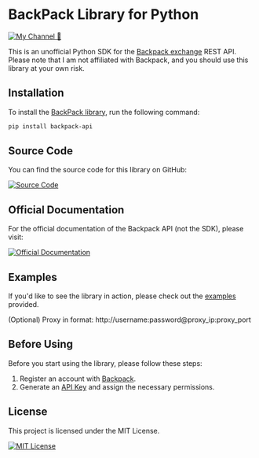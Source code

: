 # BackPack Library for Python

[![My Channel 🥰](https://img.shields.io/badge/My_Channel_🥰-0A66C2?style=for-the-badge&logo=telegram&logoColor=white)](https://t.me/web3_enjoyer_club) 

This is an unofficial Python SDK for the [Backpack exchange](https://backpack.exchange/refer/binance) REST API. Please note that I am not affiliated with Backpack, and you should use this library at your own risk.

## Installation

To install the [BackPack library](https://pypi.org/project/backpack-api/), run the following command:

```bash
pip install backpack-api
```

## Source Code

You can find the source code for this library on GitHub:

[![Source Code](https://img.shields.io/badge/Source_Code-GitHub-white?style=for-the-badge&logo=github)](https://github.com/MsLolita/pybackpack)

## Official Documentation

For the official documentation of the Backpack API (not the SDK), please visit:

[![Official Documentation](https://img.shields.io/badge/Official_Documentation-Backpack_Exchange-red?style=for-the-badge)](https://docs.backpack.exchange/)

## Examples

If you'd like to see the library in action, please check out the [examples](https://github.com/MsLolita/pybackpack/tree/master/examples) provided.

(Optional) Proxy in format: http://username:password@proxy_ip:proxy_port

## Before Using

Before you start using the library, please follow these steps:

1. Register an account with [Backpack](https://backpack.exchange/refer/binance).
2. Generate an [API Key](https://backpack.exchange/settings/api-keys) and assign the necessary permissions.

## License

This project is licensed under the MIT License.

[![MIT License](https://img.shields.io/badge/License-MIT-green.svg)](https://choosealicense.com/licenses/mit/)